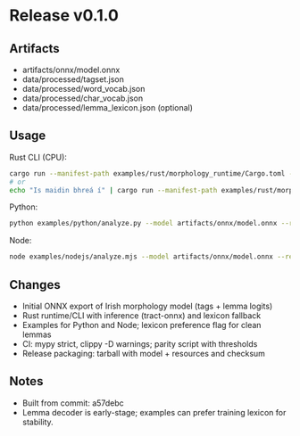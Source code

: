 # Release v0.1.0

## Artifacts

- artifacts/onnx/model.onnx
- data/processed/tagset.json
- data/processed/word_vocab.json
- data/processed/char_vocab.json
- data/processed/lemma_lexicon.json (optional)

## Usage

Rust CLI (CPU):

```bash
cargo run --manifest-path examples/rust/morphology_runtime/Cargo.toml --features inference --bin analyze -- "Is" "maidin" "bhreá" "í"
# or
echo "Is maidin bhreá í" | cargo run --manifest-path examples/rust/morphology_runtime/Cargo.toml --features inference --bin analyze --
```

Python:

```bash
python examples/python/analyze.py --model artifacts/onnx/model.onnx --resources data/processed Is maidin bhreá í
```

Node:

```bash
node examples/nodejs/analyze.mjs --model artifacts/onnx/model.onnx --resources data/processed Is maidin bhreá í
```

## Changes

- Initial ONNX export of Irish morphology model (tags + lemma logits)
- Rust runtime/CLI with inference (tract-onnx) and lexicon fallback
- Examples for Python and Node; lexicon preference flag for clean lemmas
- CI: mypy strict, clippy -D warnings; parity script with thresholds
- Release packaging: tarball with model + resources and checksum

## Notes

- Built from commit: a57debc
- Lemma decoder is early-stage; examples can prefer training lexicon for stability.
